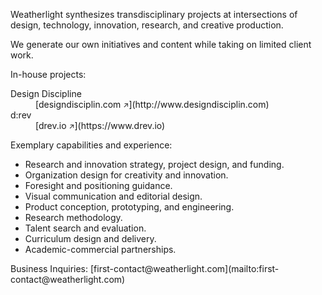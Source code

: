 <div class="container container-narrow py-5 mx-auto">

<div class="row mb-5" markdown="1">

Weatherlight synthesizes transdisciplinary projects at intersections of design, technology, innovation, research, and creative production.

We generate our own initiatives and content while taking on limited client work.

</div><!-- .row -->


<div class="row mb-3 small" markdown="1">

In-house projects:

</div><!-- .row -->

<dl class="row mb-5 small">

<dt class="col-5 lowkey">
Design Discipline
</dt>
<dd class="col-7" markdown="1">
[designdisciplin.com <small>&#x2197;&#xfe0e;</small>](http://www.designdisciplin.com)
</dd>

<dt class="col-5 lowkey">
d:rev
</dt>
<dd class="col-7" markdown="1">
[drev.io <small>&#x2197;&#xfe0e;</small>](https://www.drev.io)
</dd>

</dl>


<div class="row mb-3 small" markdown="1">

Exemplary capabilities and experience:

</div><!-- .row -->

<div class="row mb-5 small" markdown="1">

- Research and innovation strategy, project design, and funding.
- Organization design for creativity and innovation.
- Foresight and positioning guidance.
- Visual communication and editorial design.
- Product conception, prototyping, and engineering.
- Research methodology.
- Talent search and evaluation.
- Curriculum design and delivery.
- Academic-commercial partnerships.

</div><!-- .row -->


<div class="row mb-5 small" markdown="1">
Business Inquiries: [first-contact@weatherlight.com](mailto:first-contact@weatherlight.com)
</div><!-- .row -->


</div><!-- .container -->
